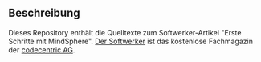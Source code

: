 ## Beschreibung
Dieses Repository enthält die Quelltexte zum Softwerker-Artikel
"Erste Schritte mit MindSphere". [Der Softwerker](https://www.codecentric.de/wissen/softwerker/)
ist das kostenlose Fachmagazin der [codecentric AG](https://www.codecentric.de/). 
